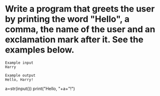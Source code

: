 # Write a program that greets the user by printing the word "Hello", a comma, the name of the user and an exclamation mark after it. See the examples below.
```
Example input
Harry

Example output
Hello, Harry!
```
a=str(input())
print("Hello, "+a+"!")
